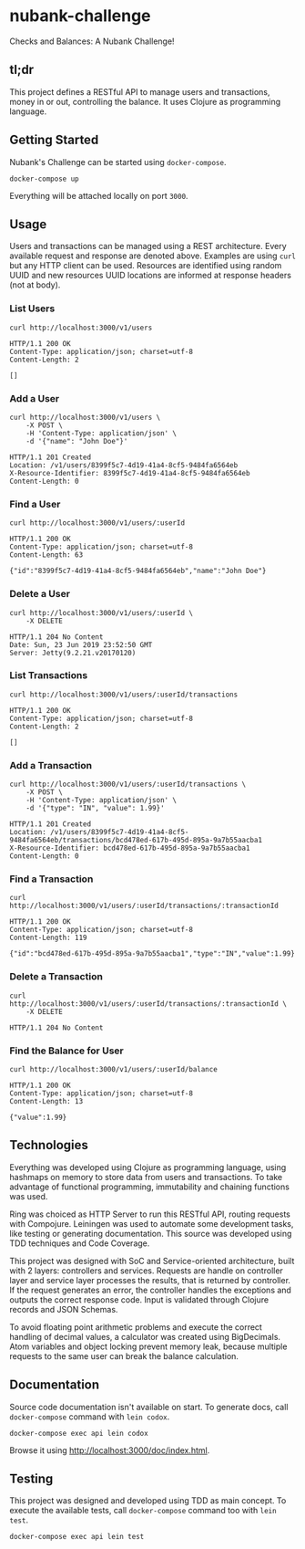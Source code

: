# nubank-challenge

Checks and Balances: A Nubank Challenge!

## tl;dr

This project defines a RESTful API to manage users and transactions, money in or
out, controlling the balance. It uses Clojure as programming language.

## Getting Started

Nubank's Challenge can be started using `docker-compose`.

```
docker-compose up
```

Everything will be attached locally on port `3000`.

## Usage

Users and transactions can be managed using a REST architecture. Every available
request and response are denoted above. Examples are using `curl` but any HTTP
client can be used. Resources are identified using random UUID and new resources
UUID locations are informed at response headers (not at body).

### List Users

```
curl http://localhost:3000/v1/users

HTTP/1.1 200 OK
Content-Type: application/json; charset=utf-8
Content-Length: 2

[]
```

### Add a User

```
curl http://localhost:3000/v1/users \
    -X POST \
    -H 'Content-Type: application/json' \
    -d '{"name": "John Doe"}'

HTTP/1.1 201 Created
Location: /v1/users/8399f5c7-4d19-41a4-8cf5-9484fa6564eb
X-Resource-Identifier: 8399f5c7-4d19-41a4-8cf5-9484fa6564eb
Content-Length: 0
```

### Find a User

```
curl http://localhost:3000/v1/users/:userId

HTTP/1.1 200 OK
Content-Type: application/json; charset=utf-8
Content-Length: 63

{"id":"8399f5c7-4d19-41a4-8cf5-9484fa6564eb","name":"John Doe"}
```

### Delete a User

```
curl http://localhost:3000/v1/users/:userId \
    -X DELETE

HTTP/1.1 204 No Content
Date: Sun, 23 Jun 2019 23:52:50 GMT
Server: Jetty(9.2.21.v20170120)
```

### List Transactions

```
curl http://localhost:3000/v1/users/:userId/transactions

HTTP/1.1 200 OK
Content-Type: application/json; charset=utf-8
Content-Length: 2

[]
```

### Add a Transaction

```
curl http://localhost:3000/v1/users/:userId/transactions \
    -X POST \
    -H 'Content-Type: application/json' \
    -d '{"type": "IN", "value": 1.99}'

HTTP/1.1 201 Created
Location: /v1/users/8399f5c7-4d19-41a4-8cf5-9484fa6564eb/transactions/bcd478ed-617b-495d-895a-9a7b55aacba1
X-Resource-Identifier: bcd478ed-617b-495d-895a-9a7b55aacba1
Content-Length: 0
```

### Find a Transaction

```
curl http://localhost:3000/v1/users/:userId/transactions/:transactionId

HTTP/1.1 200 OK
Content-Type: application/json; charset=utf-8
Content-Length: 119

{"id":"bcd478ed-617b-495d-895a-9a7b55aacba1","type":"IN","value":1.99}
```

### Delete a Transaction

```
curl http://localhost:3000/v1/users/:userId/transactions/:transactionId \
    -X DELETE

HTTP/1.1 204 No Content
```

### Find the Balance for User

```
curl http://localhost:3000/v1/users/:userId/balance

HTTP/1.1 200 OK
Content-Type: application/json; charset=utf-8
Content-Length: 13

{"value":1.99}
```

## Technologies

Everything was developed using Clojure as programming language, using hashmaps
on memory to store data from users and transactions. To take advantage of
functional programming, immutability and chaining functions was used.

Ring was choiced as HTTP Server to run this RESTful API, routing requests with
Compojure. Leiningen was used to automate some development tasks, like testing
or generating documentation. This source was developed using TDD techniques and
Code Coverage.

This project was designed with SoC and Service-oriented architecture, built with
2 layers: controllers and services. Requests are handle on controller layer and
service layer processes the results, that is returned by controller. If the
request generates an error, the controller handles the exceptions and outputs
the correct response code. Input is validated through Clojure records and JSON
Schemas.

To avoid floating point arithmetic problems and execute the correct handling of
decimal values, a calculator was created using BigDecimals. Atom variables and
object locking prevent memory leak, because multiple requests to the same user
can break the balance calculation.

## Documentation

Source code documentation isn't available on start. To generate docs, call
`docker-compose` command with `lein codox`.

```
docker-compose exec api lein codox
```

Browse it using
[http://localhost:3000/doc/index.html](http://localhost:3000/doc/index.html).

## Testing

This project was designed and developed using TDD as main concept. To execute
the available tests, call `docker-compose` command too with `lein test`.

```
docker-compose exec api lein test
```
